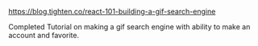 https://blog.tighten.co/react-101-building-a-gif-search-engine

Completed Tutorial on making a gif search engine with ability to make an account and favorite. 